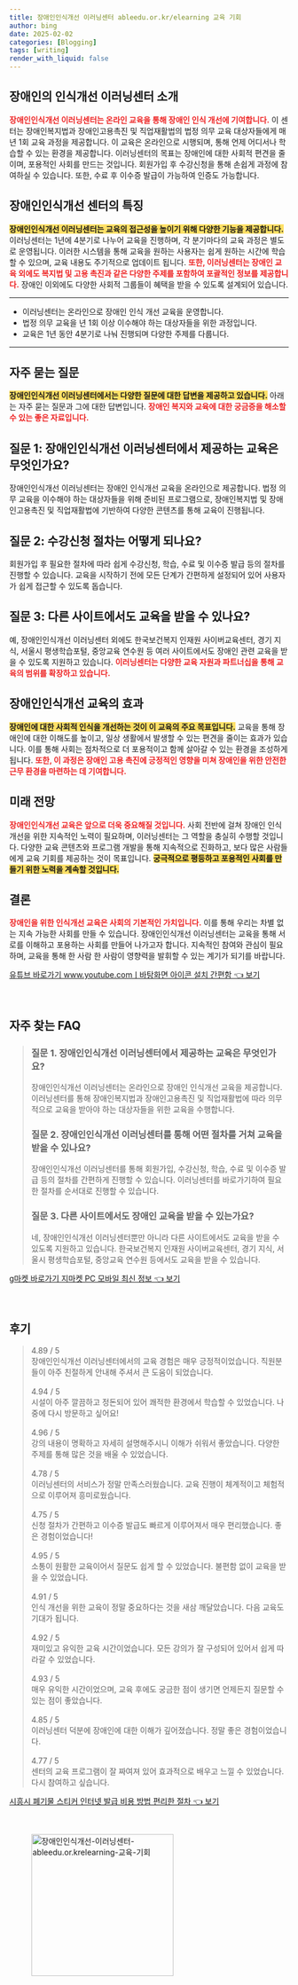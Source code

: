 ```yaml
---
title: 장애인인식개선 이러닝센터 ableedu.or.kr/elearning 교육 기회
author: bing
date: 2025-02-02
categories: [Blogging]
tags: [writing]
render_with_liquid: false
---
```



<h2 id='장애인인식개선_이러닝센터_소개'>장애인의 인식개선 이러닝센터 소개</h2>

<p><b><span style="color: #ee2323;">장애인인식개선 이러닝센터는 온라인 교육을 통해 장애인 인식 개선에 기여합니다.</span></b> 이 센터는 장애인복지법과 장애인고용촉진 및 직업재활법의 법정 의무 교육 대상자들에게 매년 1회 교육 과정을 제공합니다. 이 교육은 온라인으로 시행되며, 통해 언제 어디서나 학습할 수 있는 환경을 제공합니다. 이러닝센터의 목표는 장애인에 대한 사회적 편견을 줄이며, 포용적인 사회를 만드는 것입니다. 회원가입 후 수강신청을 통해 손쉽게 과정에 참여하실 수 있습니다. 또한, 수료 후 이수증 발급이 가능하여 인증도 가능합니다.</p>

<h2 id='장애인인식개선_센터_특징'>장애인인식개선 센터의 특징</h2>

<p><b><span style="background-color: #ffe066;">장애인인식개선 이러닝센터는 교육의 접근성을 높이기 위해 다양한 기능을 제공합니다.</span></b> 이러닝센터는 1년에 4분기로 나누어 교육을 진행하며, 각 분기마다의 교육 과정은 별도로 운영됩니다. 이러한 시스템을 통해 교육을 원하는 사용자는 쉽게 원하는 시간에 학습할 수 있으며, 교육 내용도 주기적으로 업데이트 됩니다. <b><span style="color: #ee2323;">또한, 이러닝센터는 장애인 교육 외에도 복지법 및 고용 촉진과 같은 다양한 주제를 포함하여 포괄적인 정보를 제공합니다.</span></b> 장애인 이외에도 다양한 사회적 그룹들이 혜택을 받을 수 있도록 설계되어 있습니다.</p>

<hr />

<ul>
    <li>이러닝센터는 온라인으로 장애인 인식 개선 교육을 운영합니다.</li>
    <li>법정 의무 교육을 년 1회 이상 이수해야 하는 대상자들을 위한 과정입니다.</li>
    <li>교육은 1년 동안 4분기로 나눠 진행되며 다양한 주제를 다룹니다.</li>
</ul>

<hr />

<h2 id='자주_묻는_질문'>자주 묻는 질문</h2>

<p><b><span style="background-color: #ffe066;">장애인인식개선 이러닝센터에서는 다양한 질문에 대한 답변을 제공하고 있습니다.</span></b> 아래는 자주 묻는 질문과 그에 대한 답변입니다. <b><span style="color: #ee2323;">장애인 복지와 교육에 대한 궁금증을 해소할 수 있는 좋은 자료입니다.</span></b></p>

<h2 id='질문_1'>질문 1: 장애인인식개선 이러닝센터에서 제공하는 교육은 무엇인가요?</h2>

<p>장애인인식개선 이러닝센터는 장애인 인식개선 교육을 온라인으로 제공합니다. 법정 의무 교육을 이수해야 하는 대상자들을 위해 준비된 프로그램으로, 장애인복지법 및 장애인고용촉진 및 직업재활법에 기반하여 다양한 콘텐츠를 통해 교육이 진행됩니다.</p>

<h2 id='질문_2'>질문 2: 수강신청 절차는 어떻게 되나요?</h2>

<p>회원가입 후 필요한 절차에 따라 쉽게 수강신청, 학습, 수료 및 이수증 발급 등의 절차를 진행할 수 있습니다. 교육을 시작하기 전에 모든 단계가 간편하게 설정되어 있어 사용자가 쉽게 접근할 수 있도록 돕습니다.</p>

<h2 id='질문_3'>질문 3: 다른 사이트에서도 교육을 받을 수 있나요?</h2>

<p>예, 장애인인식개선 이러닝센터 외에도 한국보건복지 인재원 사이버교육센터, 경기 지식, 서울시 평생학습포털, 중앙교육 연수원 등 여러 사이트에서도 장애인 관련 교육을 받을 수 있도록 지원하고 있습니다. <b><span style="color: #ee2323;">이러닝센터는 다양한 교육 자원과 파트너십을 통해 교육의 범위를 확장하고 있습니다.</span></b></p>

<h2 id='장애인인식개선_교육효과'>장애인인식개선 교육의 효과</h2>

<p><b><span style="background-color: #ffe066;">장애인에 대한 사회적 인식을 개선하는 것이 이 교육의 주요 목표입니다.</span></b> 교육을 통해 장애인에 대한 이해도를 높이고, 일상 생활에서 발생할 수 있는 편견을 줄이는 효과가 있습니다. 이를 통해 사회는 점차적으로 더 포용적이고 함께 살아갈 수 있는 환경을 조성하게 됩니다. <b><span style="color: #ee2323;">또한, 이 과정은 장애인 고용 촉진에 긍정적인 영향을 미쳐 장애인을 위한 안전한 근무 환경을 마련하는 데 기여합니다.</span></b></p>

<h2 id='미래_전망'>미래 전망</h2>

<p><b><span style="color: #ee2323;">장애인인식개선 교육은 앞으로 더욱 중요해질 것입니다.</span></b> 사회 전반에 걸쳐 장애인 인식 개선을 위한 지속적인 노력이 필요하며, 이러닝센터는 그 역할을 충실히 수행할 것입니다. 다양한 교육 콘텐츠와 프로그램 개발을 통해 지속적으로 진화하고, 보다 많은 사람들에게 교육 기회를 제공하는 것이 목표입니다. <b><span style="background-color: #ffe066;">궁극적으로 평등하고 포용적인 사회를 만들기 위한 노력을 계속할 것입니다.</span></b></p>

<h2 id='결론'>결론</h2>

<p><b><span style="color: #ee2323;">장애인을 위한 인식개선 교육은 사회의 기본적인 가치입니다.</span></b> 이를 통해 우리는 차별 없는 지속 가능한 사회를 만들 수 있습니다. 장애인인식개선 이러닝센터는 교육을 통해 서로를 이해하고 포용하는 사회를 만들어 나가고자 합니다. 지속적인 참여와 관심이 필요하며, 교육을 통해 한 사람 한 사람이 영향력을 발휘할 수 있는 계기가 되기를 바랍니다.</p>


<p><a class="click-button" title="유튜브 바로가기 www.youtube.comㅣ바탕화면 아이콘 설치 간편함" href="https://yellowplanner.github.io/posts/%EC%9C%A0%ED%8A%9C%EB%B8%8C-%EB%B0%94%EB%A1%9C%EA%B0%80%EA%B8%B0-www.youtube.com%E3%85%A3%EB%B0%94%ED%83%95%ED%99%94%EB%A9%B4-%EC%95%84%EC%9D%B4%EC%BD%98-%EC%84%A4%EC%B9%98-%EA%B0%84%ED%8E%B8%ED%95%A8/" rel="dofollow">유튜브 바로가기 www.youtube.comㅣ바탕화면 아이콘 설치 간편함 👈 보기</a></p><br>
<h2 id='자주_찾는_FAQ'>자주 찾는 FAQ</h2>
<div itemscope="" itemtype="https://schema.org/FAQPage"> 
<blockquote> 
<div itemscope="" itemprop="mainEntity" itemtype="https://schema.org/Question"> 
<h3 itemprop="name">질문 1. 장애인인식개선 이러닝센터에서 제공하는 교육은 무엇인가요?</h3> 
<div itemscope="" itemprop="acceptedAnswer" itemtype="https://schema.org/Answer"> 
<span itemprop="text"> 
<p>장애인인식개선 이러닝센터는 온라인으로 장애인 인식개선 교육을 제공합니다. 이러닝센터를 통해 장애인복지법과 장애인고용촉진 및 직업재활법에 따라 의무적으로 교육을 받아야 하는 대상자들을 위한 교육을 수행합니다.</p> 
</span> 
</div> 
</div> 

<div itemscope="" itemprop="mainEntity" itemtype="https://schema.org/Question"> 
<h3 itemprop="name">질문 2. 장애인인식개선 이러닝센터를 통해 어떤 절차를 거쳐 교육을 받을 수 있나요?</h3> 
<div itemscope="" itemprop="acceptedAnswer" itemtype="https://schema.org/Answer"> 
<span itemprop="text"> 
<p>장애인인식개선 이러닝센터를 통해 회원가입, 수강신청, 학습, 수료 및 이수증 발급 등의 절차를 간편하게 진행할 수 있습니다. 이러닝센터를 바로가기하여 필요한 절차를 순서대로 진행할 수 있습니다.</p> 
</span> 
</div> 
</div> 

<div itemscope="" itemprop="mainEntity" itemtype="https://schema.org/Question"> 
<h3 itemprop="name">질문 3. 다른 사이트에서도 장애인 교육을 받을 수 있는가요?</h3> 
<div itemscope="" itemprop="acceptedAnswer" itemtype="https://schema.org/Answer"> 
<span itemprop="text"> 
<p>네, 장애인인식개선 이러닝센터뿐만 아니라 다른 사이트에서도 교육을 받을 수 있도록 지원하고 있습니다. 한국보건복지 인재원 사이버교육센터, 경기 지식, 서울시 평생학습포털, 중앙교육 연수원 등에서도 교육을 받을 수 있습니다.</p> 
</span> 
</div> 
</div> 
</blockquote> 
</div>
<p><a class="click-button" title="g마켓 바로가기 지마켓 PC 모바일 최신 정보" href="https://yellowplanner.github.io/posts/g%EB%A7%88%EC%BC%93-%EB%B0%94%EB%A1%9C%EA%B0%80%EA%B8%B0-%EC%A7%80%EB%A7%88%EC%BC%93-PC-%EB%AA%A8%EB%B0%94%EC%9D%BC-%EC%B5%9C%EC%8B%A0-%EC%A0%95%EB%B3%B4/" rel="dofollow">g마켓 바로가기 지마켓 PC 모바일 최신 정보 👈 보기</a></p><br>
<h2 id='후기'>후기</h2>
<div itemscope itemtype="https://schema.org/Product">
  <blockquote>
  <div itemprop="review" itemscope itemtype="https://schema.org/Review">
      <div itemprop="reviewRating" itemscope itemtype="https://schema.org/Rating"> <span itemprop="ratingValue">4.89</span> / <span itemprop="bestRating">5</span> </div>
      <span itemprop="reviewBody">장애인인식개선 이러닝센터에서의 교육 경험은 매우 긍정적이었습니다. 직원분들이 아주 친절하게 안내해 주셔서 큰 도움이 되었습니다.</span>
  </div>
  <br>
  <div itemprop="review" itemscope itemtype="https://schema.org/Review">
      <div itemprop="reviewRating" itemscope itemtype="https://schema.org/Rating"> <span itemprop="ratingValue">4.94</span> / <span itemprop="bestRating">5</span> </div>
      <span itemprop="reviewBody">시설이 아주 깔끔하고 정돈되어 있어 쾌적한 환경에서 학습할 수 있었습니다. 나중에 다시 방문하고 싶어요!</span>
  </div>
  <br>
  <div itemprop="review" itemscope itemtype="https://schema.org/Review">
      <div itemprop="reviewRating" itemscope itemtype="https://schema.org/Rating"> <span itemprop="ratingValue">4.96</span> / <span itemprop="bestRating">5</span> </div>
      <span itemprop="reviewBody">강의 내용이 명확하고 자세히 설명해주시니 이해가 쉬워서 좋았습니다. 다양한 주제를 통해 많은 것을 배울 수 있었습니다.</span>
  </div>
  <br>
  <div itemprop="review" itemscope itemtype="https://schema.org/Review">
      <div itemprop="reviewRating" itemscope itemtype="https://schema.org/Rating"> <span itemprop="ratingValue">4.78</span> / <span itemprop="bestRating">5</span> </div>
      <span itemprop="reviewBody">이러닝센터의 서비스가 정말 만족스러웠습니다. 교육 진행이 체계적이고 체험적으로 이루어져 흥미로웠습니다.</span>
  </div>
  <br>
  <div itemprop="review" itemscope itemtype="https://schema.org/Review">
      <div itemprop="reviewRating" itemscope itemtype="https://schema.org/Rating"> <span itemprop="ratingValue">4.75</span> / <span itemprop="bestRating">5</span> </div>
      <span itemprop="reviewBody">신청 절차가 간편하고 이수증 발급도 빠르게 이루어져서 매우 편리했습니다. 좋은 경험이었습니다!</span>
  </div>
  <br>
  <div itemprop="review" itemscope itemtype="https://schema.org/Review">
      <div itemprop="reviewRating" itemscope itemtype="https://schema.org/Rating"> <span itemprop="ratingValue">4.95</span> / <span itemprop="bestRating">5</span> </div>
      <span itemprop="reviewBody">소통이 원활한 교육이어서 질문도 쉽게 할 수 있었습니다. 불편함 없이 교육을 받을 수 있었습니다.</span>
  </div>
  <br>
  <div itemprop="review" itemscope itemtype="https://schema.org/Review">
      <div itemprop="reviewRating" itemscope itemtype="https://schema.org/Rating"> <span itemprop="ratingValue">4.91</span> / <span itemprop="bestRating">5</span> </div>
      <span itemprop="reviewBody">인식 개선을 위한 교육이 정말 중요하다는 것을 새삼 깨달았습니다. 다음 교육도 기대가 됩니다.</span>
  </div>
  <br>
  <div itemprop="review" itemscope itemtype="https://schema.org/Review">
      <div itemprop="reviewRating" itemscope itemtype="https://schema.org/Rating"> <span itemprop="ratingValue">4.92</span> / <span itemprop="bestRating">5</span> </div>
      <span itemprop="reviewBody">재미있고 유익한 교육 시간이었습니다. 모든 강의가 잘 구성되어 있어서 쉽게 따라갈 수 있었습니다.</span>
  </div>
  <br>
  <div itemprop="review" itemscope itemtype="https://schema.org/Review">
      <div itemprop="reviewRating" itemscope itemtype="https://schema.org/Rating"> <span itemprop="ratingValue">4.93</span> / <span itemprop="bestRating">5</span> </div>
      <span itemprop="reviewBody">매우 유익한 시간이었으며, 교육 후에도 궁금한 점이 생기면 언제든지 질문할 수 있는 점이 좋았습니다.</span>
  </div>
  <br>
  <div itemprop="review" itemscope itemtype="https://schema.org/Review">
      <div itemprop="reviewRating" itemscope itemtype="https://schema.org/Rating"> <span itemprop="ratingValue">4.85</span> / <span itemprop="bestRating">5</span> </div>
      <span itemprop="reviewBody">이러닝센터 덕분에 장애인에 대한 이해가 깊어졌습니다. 정말 좋은 경험이었습니다.</span>
  </div>
  <br>
  <div itemprop="review" itemscope itemtype="https://schema.org/Review">
      <div itemprop="reviewRating" itemscope itemtype="https://schema.org/Rating"> <span itemprop="ratingValue">4.77</span> / <span itemprop="bestRating">5</span> </div>
      <span itemprop="reviewBody">센터의 교육 프로그램이 잘 짜여져 있어 효과적으로 배우고 느낄 수 있었습니다. 다시 참여하고 싶습니다.</span>
  </div>
  </blockquote>
</div>
<p><a class="click-button" title="시흥시 폐기물 스티커 인터넷 발급 비용 방법 편리한 절차" href="https://yellowplanner.github.io/posts/%EC%8B%9C%ED%9D%A5%EC%8B%9C-%ED%8F%90%EA%B8%B0%EB%AC%BC-%EC%8A%A4%ED%8B%B0%EC%BB%A4-%EC%9D%B8%ED%84%B0%EB%84%B7-%EB%B0%9C%EA%B8%89-%EB%B9%84%EC%9A%A9-%EB%B0%A9%EB%B2%95-%ED%8E%B8%EB%A6%AC%ED%95%9C-%EC%A0%88%EC%B0%A8/" rel="dofollow">시흥시 폐기물 스티커 인터넷 발급 비용 방법 편리한 절차 👈 보기</a></p><br>
<figure class="image"><img src="https://yellowplanner.github.io/assets/img/thumbnail/장애인인식개선-이러닝센터-ableedu.or.krelearning-교육-기회.webp" alt="장애인인식개선-이러닝센터-ableedu.or.krelearning-교육-기회" width="256" height="256"></figure>